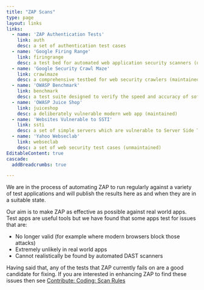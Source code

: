 ```yaml
---
title: "ZAP Scans"
type: page
layout: links
links:
  - name: 'ZAP Authentication Tests'
    link: auth
    desc: a set of authentication test cases
  - name: 'Google Firing Range'
    link: firingrange
    desc: a test bed for automated web application security scanners (unmaintained)
  - name: 'Google Security Crawl Maze'
    link: crawlmaze
    desc: a comprehensive testbed for web security crawlers (maintained)
  - name: 'OWASP Benchmark'
    link: benchmark
    desc: a test suite designed to verify the speed and accuracy of software vulnerability detection tools
  - name: 'OWASP Juice Shop'
    link: juiceshop
    desc: a deliberately vulnerable modern web app (maintained)
  - name: 'Websites Vulnerable to SSTI'
    link: ssti
    desc: a set of simple servers which are vulnerable to Server Side Template Injection (maintained)
  - name: 'Yahoo Webseclab'
    link: webseclab
    desc: a set of web security test cases (unmaintained)
EditableContent: true
cascade:
  addBreadcrumbs: true

---
```

We are in the process of automating ZAP to run regularly against a variety of test applications and will publish the results here as and when they are in a suitable state.

Our aim is to make ZAP as effective as possible against real world apps.
Test apps are useful tools but we have found that some apps test for issues that are:

* No longer valid (for example where modern browsers block those attacks)
* Extremely unlikely in real world apps
* Cannot realistically be found by automated DAST scanners

Having said that, any of the tests that ZAP currently fails on are a good candidate for fixing.
If you are interested in enhancing ZAP to find these issues then see [Contribute: Coding: Scan Rules](/docs/contribute/coding/#scan-rules)
